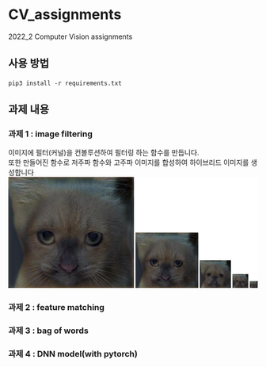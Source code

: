# CV_assignments
2022_2 Computer Vision assignments
## 사용 방법
```shell
pip3 install -r requirements.txt
```
## 과제 내용
### 과제 1 : image filtering
이미지에 필터(커널)을 컨볼루션하여 필터링 하는 함수를 만듭니다.  
또한 만들어진 함수로 저주파 함수와 고주파 이미지를 합성하여 하이브리드 이미지를 생성합니다  
![이미지](https://github.com/uichan8/CV_assignments/blob/main/hw1/results/hybrid_image_scales.jpg)  

### 과제 2 : feature matching
### 과제 3 : bag of words
### 과제 4 : DNN model(with pytorch)
